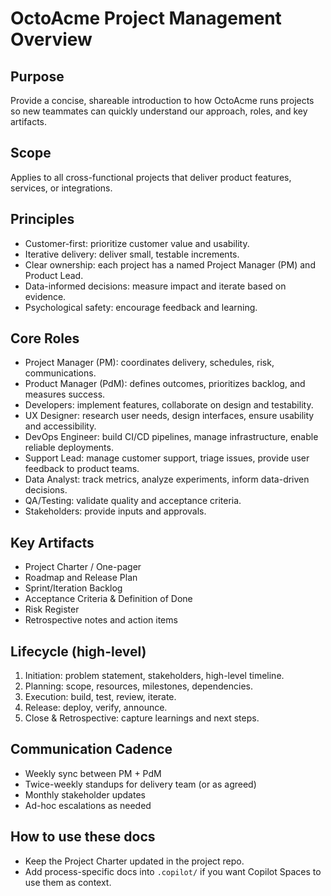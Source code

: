 # OctoAcme Project Management Overview

## Purpose
Provide a concise, shareable introduction to how OctoAcme runs projects so new teammates can quickly understand our approach, roles, and key artifacts.

## Scope
Applies to all cross-functional projects that deliver product features, services, or integrations.

## Principles
- Customer-first: prioritize customer value and usability.
- Iterative delivery: deliver small, testable increments.
- Clear ownership: each project has a named Project Manager (PM) and Product Lead.
- Data-informed decisions: measure impact and iterate based on evidence.
- Psychological safety: encourage feedback and learning.

## Core Roles
- Project Manager (PM): coordinates delivery, schedules, risk, communications.
- Product Manager (PdM): defines outcomes, prioritizes backlog, and measures success.
- Developers: implement features, collaborate on design and testability.
- UX Designer: research user needs, design interfaces, ensure usability and accessibility.
- DevOps Engineer: build CI/CD pipelines, manage infrastructure, enable reliable deployments.
- Support Lead: manage customer support, triage issues, provide user feedback to product teams.
- Data Analyst: track metrics, analyze experiments, inform data-driven decisions.
- QA/Testing: validate quality and acceptance criteria.
- Stakeholders: provide inputs and approvals.

## Key Artifacts
- Project Charter / One-pager
- Roadmap and Release Plan
- Sprint/Iteration Backlog
- Acceptance Criteria & Definition of Done
- Risk Register
- Retrospective notes and action items

## Lifecycle (high-level)
1. Initiation: problem statement, stakeholders, high-level timeline.
2. Planning: scope, resources, milestones, dependencies.
3. Execution: build, test, review, iterate.
4. Release: deploy, verify, announce.
5. Close & Retrospective: capture learnings and next steps.

## Communication Cadence
- Weekly sync between PM + PdM
- Twice-weekly standups for delivery team (or as agreed)
- Monthly stakeholder updates
- Ad-hoc escalations as needed

## How to use these docs
- Keep the Project Charter updated in the project repo.
- Add process-specific docs into `.copilot/` if you want Copilot Spaces to use them as context.
